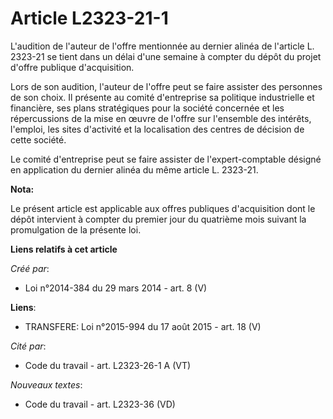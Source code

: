 # Article L2323-21-1

L'audition de l'auteur de l'offre mentionnée au dernier alinéa de l'article L. 2323-21 se tient dans un délai d'une semaine à
compter du dépôt du projet d'offre publique d'acquisition. 

Lors de son audition, l'auteur de l'offre peut se faire assister des personnes de son choix. Il présente au comité
d'entreprise sa politique industrielle et financière, ses plans stratégiques pour la société concernée et les répercussions
de la mise en œuvre de l'offre sur l'ensemble des intérêts, l'emploi, les sites d'activité et la localisation des centres de
décision de cette société. 

Le comité d'entreprise peut se faire assister de l'expert-comptable désigné en application du dernier alinéa du même article
L. 2323-21.

**Nota:**

Le présent article est applicable aux offres publiques d'acquisition dont le dépôt intervient à compter du premier jour du
quatrième mois suivant la promulgation de la présente loi.

**Liens relatifs à cet article**

_Créé par_:

  - Loi n°2014-384 du 29 mars 2014 - art. 8 (V)

**Liens**:

  - TRANSFERE: Loi n°2015-994 du 17 août 2015 - art. 18 (V)

_Cité par_:

  - Code du travail - art. L2323-26-1 A (VT)

_Nouveaux textes_:

  - Code du travail - art. L2323-36 (VD)
